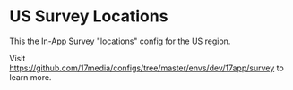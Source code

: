 # US Survey Locations
This the In-App Survey "locations" config for the US region.

Visit https://github.com/17media/configs/tree/master/envs/dev/17app/survey to learn more.


